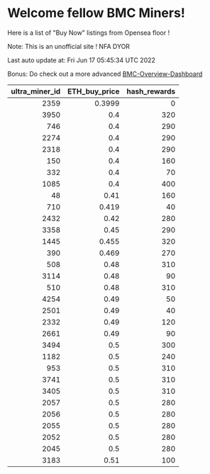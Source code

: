 # Welcome fellow BMC Miners!
Here is a list of "Buy Now" listings from Opensea floor !

Note: This is an unofficial site ! NFA DYOR

Last auto update at: Fri Jun 17 05:45:34 UTC 2022

Bonus: Do check out a more advanced [BMC-Overview-Dashboard](https://dune.com/defifunk/BMC-Overview-Dashboard)


|   ultra_miner_id |   ETH_buy_price |   hash_rewards |
|-----------------:|----------------:|---------------:|
|             2359 |          0.3999 |              0 |
|             3950 |          0.4    |            320 |
|              746 |          0.4    |            290 |
|             2274 |          0.4    |            290 |
|             2318 |          0.4    |            290 |
|              150 |          0.4    |            160 |
|              332 |          0.4    |             70 |
|             1085 |          0.4    |            400 |
|               48 |          0.41   |            160 |
|              710 |          0.419  |             40 |
|             2432 |          0.42   |            280 |
|             3358 |          0.45   |            290 |
|             1445 |          0.455  |            320 |
|              390 |          0.469  |            270 |
|              508 |          0.48   |            310 |
|             3114 |          0.48   |             90 |
|              510 |          0.48   |            310 |
|             4254 |          0.49   |             50 |
|             2501 |          0.49   |             40 |
|             2332 |          0.49   |            120 |
|             2661 |          0.49   |             90 |
|             3494 |          0.5    |            300 |
|             1182 |          0.5    |            240 |
|              953 |          0.5    |            310 |
|             3741 |          0.5    |            310 |
|             3405 |          0.5    |            310 |
|             2057 |          0.5    |            280 |
|             2056 |          0.5    |            280 |
|             2055 |          0.5    |            280 |
|             2052 |          0.5    |            280 |
|             2045 |          0.5    |            280 |
|             3183 |          0.51   |            100 |